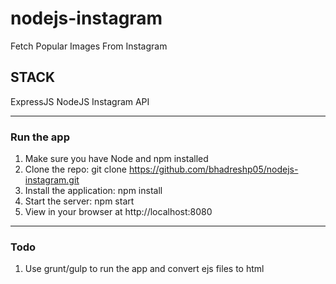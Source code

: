 # nodejs-instagram
Fetch Popular Images From Instagram

## STACK
ExpressJS
NodeJS
Instagram API

<hr>

### Run the app
1. Make sure you have Node and npm installed
2. Clone the repo: git clone https://github.com/bhadreshp05/nodejs-instagram.git
3. Install the application: npm install
4. Start the server: npm start
5. View in your browser at http://localhost:8080

<hr>

### Todo
1. Use grunt/gulp to run the app and convert ejs files to html

